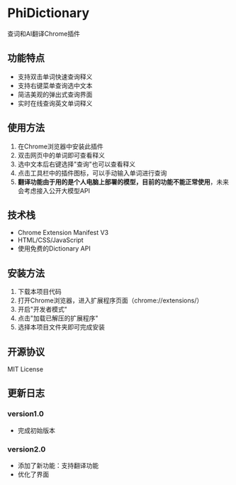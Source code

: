 # PhiDictionary
查词和AI翻译Chrome插件

## 功能特点
- 支持双击单词快速查询释义
- 支持右键菜单查询选中文本
- 简洁美观的弹出式查询界面
- 实时在线查询英文单词释义

## 使用方法
1. 在Chrome浏览器中安装此插件
2. 双击网页中的单词即可查看释义
3. 选中文本后右键选择"查询"也可以查看释义
4. 点击工具栏中的插件图标，可以手动输入单词进行查询
5. **翻译功能由于用的是个人电脑上部署的模型，目前的功能不能正常使用**，未来会考虑接入公开大模型API

## 技术栈
- Chrome Extension Manifest V3
- HTML/CSS/JavaScript
- 使用免费的Dictionary API

## 安装方法
1. 下载本项目代码
2. 打开Chrome浏览器，进入扩展程序页面（chrome://extensions/）
3. 开启"开发者模式"
4. 点击"加载已解压的扩展程序"
5. 选择本项目文件夹即可完成安装

## 开源协议
MIT License

## 更新日志

### version1.0

- 完成初始版本

### version2.0

- 添加了新功能：支持翻译功能
- 优化了界面